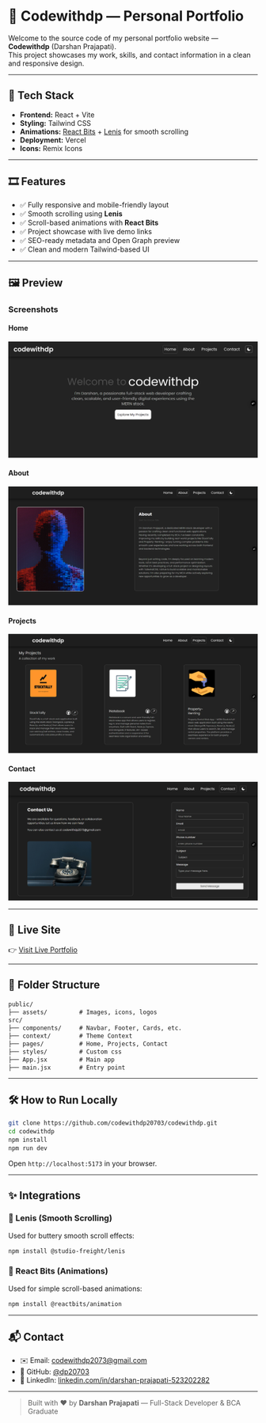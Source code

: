 # 💼 Codewithdp — Personal Portfolio

Welcome to the source code of my personal portfolio website — **Codewithdp** (Darshan Prajapati).  
This project showcases my work, skills, and contact information in a clean and responsive design.

---

## 🚀 Tech Stack

- **Frontend:** React + Vite
- **Styling:** Tailwind CSS
- **Animations:** [React Bits](https://reactbits.dev/) + [Lenis](https://github.com/studio-freight/lenis) for smooth scrolling
- **Deployment:** Vercel
- **Icons:** Remix Icons

---

## 🎞️ Features

- ✅ Fully responsive and mobile-friendly layout
- ✅ Smooth scrolling using **Lenis**
- ✅ Scroll-based animations with **React Bits**
- ✅ Project showcase with live demo links
- ✅ SEO-ready metadata and Open Graph preview
- ✅ Clean and modern Tailwind-based UI

---

## 🖼 Preview

### Screenshots 

#### Home

![Home Page](public/assets/screenshots/home.png)

#### About

![About Page](public/assets/screenshots/about.png)

#### Projects

![Projects Page](public/assets/screenshots/project.png)

#### Contact

![Contact Page](public/assets/screenshots/contact.png)

---

## 🔗 Live Site

👉 [Visit Live Portfolio](https://codewithdp.vercel.app)

---

## 📁 Folder Structure

```
public/
├── assets/         # Images, icons, logos
src/
├── components/     # Navbar, Footer, Cards, etc.
├── context/        # Theme Context
├── pages/          # Home, Projects, Contact
├── styles/         # Custom css
├── App.jsx         # Main app
├── main.jsx        # Entry point
```

---

## 🛠️ How to Run Locally

```bash
git clone https://github.com/codewithdp20703/codewithdp.git
cd codewithdp
npm install
npm run dev
```

Open `http://localhost:5173` in your browser.

---

## ✨ Integrations

### 🎯 Lenis (Smooth Scrolling)

Used for buttery smooth scroll effects:

```bash
npm install @studio-freight/lenis
```

### 🎯 React Bits (Animations)

Used for simple scroll-based animations:

```bash
npm install @reactbits/animation
```

---

## 📬 Contact

- ✉️ Email: codewithdp2073@gmail.com
- 🔗 GitHub: [@dp20703](https://github.com/dp20703)
- 💼 LinkedIn: [linkedin.com/in/darshan-prajapati-523202282](https://linkedin.com/in/darshan-prajapati-523202282)

---

> Built with ❤️ by **Darshan Prajapati** — Full-Stack Developer & BCA Graduate
